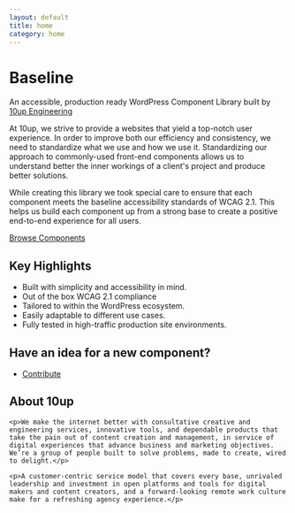 ```yaml
---
layout: default
title: home
category: home
---
```


<div class="u-align-center--small">
<h1>Baseline</h1>
<p class="u-lighten u-spacing__bottom--large">
	An accessible, production ready WordPress Component Library built by
	<a href="https://10up.github.io/Engineering-Best-Practices/">10up
	Engineering</a>
</p>
</div>

<p>
	At 10up, we strive to provide a websites that yield a top-notch user
	experience. In order to improve both our efficiency and consistency, we
	need to standardize what we use and how we use it. Standardizing our
	approach to commonly-used front-end components allows us to understand
	better the inner workings of a client's project and produce better
	solutions.
</p>

<p>
	While creating this library we took special care to ensure that each
	component meets the baseline accessibility standards of WCAG 2.1. This helps
	 us build each component up from a strong base to create a positive
	 end-to-end experience for all users.
</p>

<div class="u-spacing__top--large u-spacing__bottom--large">
	<a href="{{ site.baseurl }}/components/" class="button">Browse Components</a>
</div>

<h2>Key Highlights</h2>
<ul>
	<li>Built with simplicity and accessibility in mind.</li>
	<li>Out of the box WCAG 2.1 compliance</li>
	<li>Tailored to within the WordPress ecosystem.</li>
	<li>Easily adaptable to different use cases.</li>
	<li>Fully tested in high-traffic production site environments.</li>
</ul>

<div class="u-align-center c-callout">
	<h2>Have an idea for a new component?</h2>
	<ul class="u-max-width--none list-inline list-clean">
		<li>
			<a href="{{ site.baseurl }}/contributing/" class="button button--secondary">
				Contribute
			</a>
		</li>
	</ul>

</div>

<div class="u-spacing__top--large u-spacing__bottom--large">
	<h2>About 10up</h2>

	<p>We make the internet better with consultative creative and engineering services, innovative tools, and dependable products that take the pain out of content creation and management, in service of digital experiences that advance business and marketing objectives. We’re a group of people built to solve problems, made to create, wired to delight.</p>

	<p>A customer-centric service model that covers every base, unrivaled leadership and investment in open platforms and tools for digital makers and content creators, and a forward-looking remote work culture make for a refreshing agency experience.</p>

</div>
